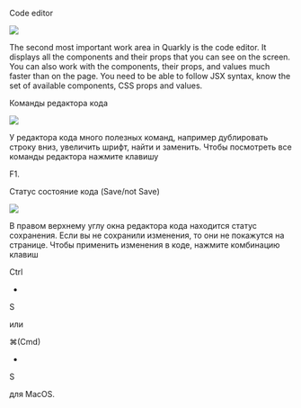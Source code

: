 Code editor

![](https://uploads.quarkly.io/landing/docs-theme-panel-breakpoints-create.png)

The second most important work area in Quarkly is the code editor. It displays all the components and their props that you can see on the screen. You can also work with the components, their props, and values much faster than on the page. You need to be able to follow JSX syntax, know the set of available components, CSS props and values.

Команды редактора кода

![](https://uploads.quarkly.io/landing/docs-theme-panel-breakpoints-create.png)

У редактора кода много полезных команд, например дублировать строку вниз, увеличить шрифт, найти и заменить. Чтобы посмотреть все команды редактора нажмите клавишу

F1.

Статус состояние кода (Save/not Save)

![](https://uploads.quarkly.io/landing/docs-theme-panel-breakpoints-create.png)

В правом верхнему углу окна редактора кода находится статус сохранения. Если вы не сохранили изменения, то они не покажутся на странице. Чтобы применить изменения в коде, нажмите комбинацию клавиш

Ctrl

+

S

или

⌘(Cmd)

+

S

для MacOS.